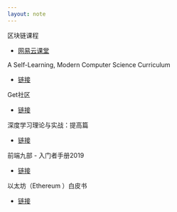 ```yaml
---
layout: note
---
```


区块链课程
- [网易云课堂](https://study.163.com/course/courseMain.htm?courseId=1006145002&share=2&shareId=400000000626083&utm_source=weibo&utm_medium=webShare&utm_campaign=share&utm_content=courseIntro&_trace_c_p_k2_=499f09c864aa4010948d75a82cdf727d)


A Self-Learning, Modern Computer Science Curriculum
- [链接](https://functionalcs.github.io/curriculum/)


Get社区
- [链接](http://get.ftqq.com/)


深度学习理论与实战：提高篇
- [链接](http://fancyerii.github.io/2019/03/14/dl-book/)


前端九部 - 入门者手册2019
- [链接](https://www.yuque.com/fe9/basic)


以太坊（Ethereum ）白皮书
- [链接](http://get.ftqq.com/8962.get)